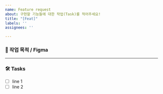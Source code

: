 ```yaml
---
name: Feature request
about: 구현할 기능들에 대한 작업(Task)를 적어주세요!
title: "[Feat]"
labels: ''
assignees: ''

---
```


### 📝 작업 목적 / Figma

<!-- 기능 혹은 버그에 대한 설명 -->

---

### 🛠️ Tasks

* [ ] line 1
* [ ] line 2
